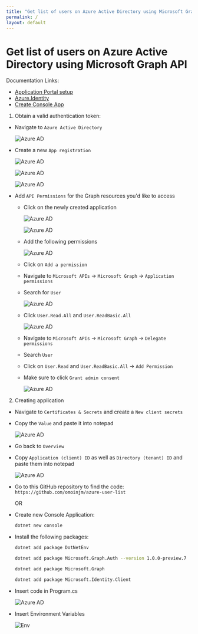 ```yaml
---
title: "Get list of users on Azure Active Directory using Microsoft Graph API"
permalink: /
layout: default
---
```


# Get list of users on Azure Active Directory using Microsoft Graph API

Documentation Links:
  - [Application Portal setup](https://learn.microsoft.com/en-us/azure/active-directory/develop/howto-create-service-principal-portal#app-registration-app-objects-and-service-principals)
  - [Azure.Identity](https://learn.microsoft.com/en-us/graph/sdks/choose-authentication-providers?tabs=CS#client-credentials-provider)
  - [Create Console App](https://learn.microsoft.com/en-us/azure/azure-functions/functions-how-to-use-azure-function-app-settings?tabs=portal)

1. Obtain a valid authentication token:
  
  - Navigate to `Azure Active Directory`
    
    ![Azure AD](./images/1.png) 
 
  - Create a new `App registration`

    ![Azure AD](./images/2.png)

    ![Azure AD](./images/3.png)

    ![Azure AD](./images/4.png)

  - Add `API Permissions` for the Graph resources you'd like to access
    
    - Click on the newly created application

      ![Azure AD](./images/5.png)

      ![Azure AD](./images/6.png)

    - Add the following permissions

      ![Azure AD](./images/7.png)

    - Click on `Add a permission`

    - Navigate to `Microsoft APIs` -> `Microsoft Graph` -> `Application permissions`

    - Search for `User`

      ![Azure AD](./images/8.png)

    - Click `User.Read.All` and `User.ReadBasic.All`
            
      ![Azure AD](./images/9.png)

    - Navigate to `Microsoft APIs` -> `Microsoft Graph` -> `Delegate permissions`

    - Search `User`

    - Click on `User.Read` and `User.ReadBasic.All` -> `Add Permission`
           
    - Make sure to click `Grant admin consent`

      ![Azure AD](./images/10.png)

2. Creating application

  - Navigate to `Certificates & Secrets` and create a `New client secrets`

  - Copy the `Value` and paste it into notepad

    ![Azure AD](./images/11.png)

  - Go back to `Overview`

  - Copy `Application (client) ID` as well as `Directory (tenant) ID` and paste them into notepad

    ![Azure AD](./images/12.png) 

  - Go to this GitHub repository to find the code: `https://github.com/omoinjm/azure-user-list`

    OR

  - Create new Console Application:
    
    ```bash
    dotnet new console
    ```

  - Install the following packages:
    
    ```bash
    dotnet add package DotNetEnv

    dotnet add package Microsoft.Graph.Auth --version 1.0.0-preview.7

    dotnet add package Microsoft.Graph

    dotnet add package Microsoft.Identity.Client
    ```
  - Insert code in Program.cs

    ![Azure AD](./images/Program.png)

  - Insert Environment Variables

    ![Env](./images/env.png)
    
